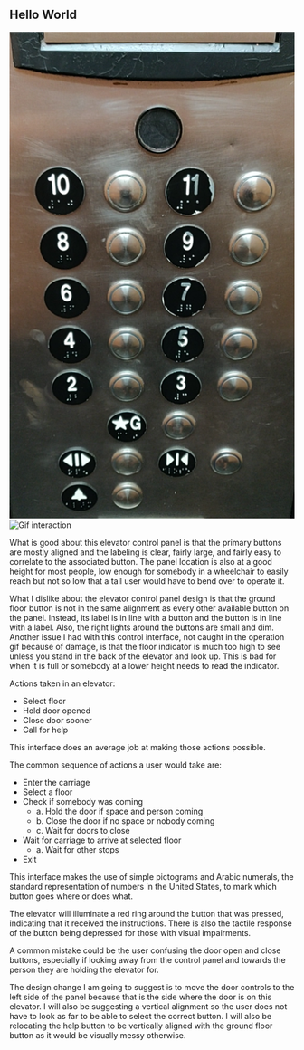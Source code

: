 ## Hello World
![Static image](https://github.com/BrianMichell/p1.Brian.Michell/blob/master/Interface_png.png?raw=true)
![Gif interaction](https://github.com/BrianMichell/p1.Brian.Michell/blob/master/Interface_interaction_gif.gif?raw=true)

What is good about this elevator control panel is that the primary buttons are mostly aligned and the labeling is clear, fairly large, and fairly easy to correlate to the associated button. The panel location is also at a good height for most people, low enough for somebody in a wheelchair to easily reach but not so low that a tall user would have to bend over to operate it.

What I dislike about the elevator control panel design is that the ground floor button is not in the same alignment as every other available button on the panel. Instead, its label is in line with a button and the button is in line with a label. Also, the right lights around the buttons are small and dim. Another issue I had with this control interface, not caught in the operation gif because of damage, is that the floor indicator is much too high to see unless you stand in the back of the elevator and look up. This is bad for when it is full or somebody at a lower height needs to read the indicator.

Actions taken in an elevator:
* Select floor
* Hold door opened
* Close door sooner
* Call for help

This interface does an average job at making those actions possible.

The common sequence of actions a user would take are:
+ Enter the carriage
+ Select a floor
+ Check if somebody was coming
    + a. Hold the door if space and person coming
    + b. Close the door if no space or nobody coming
    + c. Wait for doors to close
+ Wait for carriage to arrive at selected floor
    + a. Wait for other stops
+ Exit

This interface makes the use of simple pictograms and Arabic numerals, the standard representation of numbers in the United States, to mark which button goes where or does what. 

The elevator will illuminate a red ring around the button that was pressed, indicating that it received the instructions. There is also the tactile response of the button being depressed for those with visual impairments.

A common mistake could be the user confusing the door open and close buttons, especially if looking away from the control panel and towards the person they are holding the elevator for.

The design change I am going to suggest is to move the door controls to the left side of the panel because that is the side where the door is on this elevator. I will also be suggesting a vertical alignment so the user does not have to look as far to be able to select the correct button. I will also be relocating the help button to be vertically aligned with the ground floor button as it would be visually messy otherwise.

